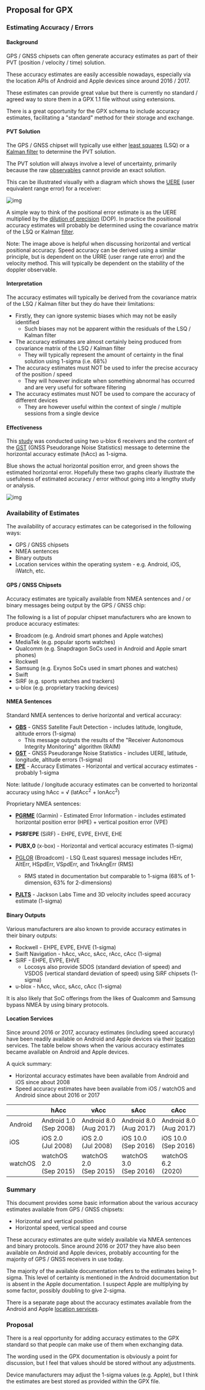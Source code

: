 ## Proposal for GPX

### Estimating Accuracy / Errors

#### Background

GPS / GNSS chipsets can often generate accuracy estimates as part of their PVT (position / velocity / time) solution.

These accuracy estimates are easily accessible nowadays, especially via the location APIs of Android and Apple devices since around 2016 / 2017.

These estimates can provide great value but there is currently no standard / agreed way to store them in a GPX 1.1 file without using extensions.

There is a great opportunity for the GPX schema to include accuracy estimates, facilitating a "standard" method for their storage and exchange.



#### PVT Solution

The GPS / GNSS chipset will typically use either [least squares](https://en.wikipedia.org/wiki/Least_squares) (LSQ) or a [Kalman filter](https://en.wikipedia.org/wiki/Kalman_filter) to determine the PVT solution.

The PVT solution will always involve a level of uncertainty, primarily because the raw [observables](https://gssc.esa.int/navipedia/index.php/GNSS_Basic_Observables) cannot provide an exact solution.

This can be illustrated visually with a diagram which shows the [UERE](https://www.e-education.psu.edu/geog862/node/1713) (user equivalent range error) for a receiver:

![img](uere.png)



A simple way to think of the positional error estimate is as the UERE multiplied by the [dilution of precision](https://en.wikipedia.org/wiki/Dilution_of_precision_(navigation)) (DOP). In practice the positional accuracy estimates will probably be determined using the covariance matrix of the LSQ or Kalman [filter](https://insidegnss.com/wp-content/uploads/2018/01/marapr13-Solutions.pdf).

Note: The image above is helpful when discussing horizontal and vertical positional accuracy. Speed accuracy can be derived using a similar principle, but is dependent on the URRE (user range rate error) and the velocity method. This will typically be dependent on the stability of the doppler observable.



#### Interpretation

The accuracy estimates will typically be derived from the covariance matrix of the LSQ / Kalman filter but they do have their limitations:

- Firstly, they can ignore systemic biases which may not be easily identified
  - Such biases may not be apparent within the residuals of the LSQ / Kalman filter
- The accuracy estimates are almost certainly being produced from covariance matrix of the LSQ / Kalman filter
  - They will typically represent the amount of certainty in the final solution using 1-sigma (i.e. 68%)
- The accuracy estimates must NOT be used to infer the precise accuracy of the position / speed
  - They will however indicate when something abnormal has occurred and are very useful for software filtering
- The accuracy estimates must NOT be used to compare the accuracy of different devices
  - They are however useful within the context of single / multiple sessions from a single device



#### Effectiveness

This [study](https://www.foi.se/rest-api/report/FOI-R--3840--SE) was conducted using two u-blox 6 receivers and the content of the [GST](https://gpsd.gitlab.io/gpsd/NMEA.html#_gst_gps_pseudorange_noise_statistics) (GNSS Pseudorange Noise Statistics) message to determine the horizontal accuracy estimate (hAcc) as 1-sigma.

Blue shows the actual horizontal position error, and green shows the estimated horizontal error. Hopefully these two graphs clearly illustrate the usefulness of estimated accuracy / error without going into a lengthy study or analysis.

![img](hacc.png)



### Availability of Estimates

The availability of accuracy estimates can be categorised in the following ways:

- GPS / GNSS chipsets
- NMEA sentences
- Binary outputs
- Location services within the operating system - e.g. Android, iOS, iWatch, etc.



#### GPS / GNSS Chipsets

Accuracy estimates are typically available from NMEA sentences and / or binary messages being output by the GPS / GNSS chip:

The following is a list of popular chipset manufacturers who are known to produce accuracy estimates:

- Broadcom (e.g. Android smart phones and Apple watches)
- MediaTek (e.g. popular sports watches)
- Qualcomm (e.g. Snapdragon SoCs used in Android and Apple smart phones)
- Rockwell
- Samsung (e.g. Exynos SoCs used in smart phones and watches)
- Swift
- SiRF (e.g. sports watches and trackers)
- u-blox (e.g. proprietary tracking devices)



#### NMEA Sentences

Standard NMEA sentences to derive horizontal and vertical accuracy:

- [**GBS**](https://gpsd.gitlab.io/gpsd/NMEA.html#_gbs_gps_satellite_fault_detection) - GNSS Satellite Fault Detection - includes latitude, longitude, altitude errors (1-sigma)
  - This message outputs the results of the "Receiver Autonomous Integrity Monitoring" algorithm (RAIM)
- [**GST**](https://gpsd.gitlab.io/gpsd/NMEA.html#_gst_gps_pseudorange_noise_statistics) - GNSS Pseudorange Noise Statistics - includes UERE, latitude, longitude, altitude errors (1-sigma)
- [**EPE**](http://ozzmaker.com/wp-content/uploads/2016/08/M10478-M10578-NMEA_Sentence_Output.pdf) - Accuracy Estimates - Horizontal and vertical accuracy estimates - probably 1-sigma

Note: latitude / longitude accuracy estimates can be converted to horizontal accuracy using hAcc = √ (latAcc<sup>2</sup> + lonAcc<sup>2</sup>)

Proprietary NMEA sentences:

- [**PGRME**](https://gpsd.gitlab.io/gpsd/NMEA.html#_pgrme_garmin_estimated_error) (Garmin) - Estimated Error Information - includes estimated horizontal position error (HPE) + vertical position error (VPE)
- **PSRFEPE** (SiRF) - EHPE, EVPE, EHVE, EHE
- **PUBX,0** (x-box) - Horizontal and vertical accuracy estimates (1-sigma)
- [PGLOR](https://gpsd.gitlab.io/gpsd/NMEA.html#_pglor_quectel) (Broadcom) - LSQ (Least squares) message includes HErr, AltErr, HSpdErr, VSpdErr, and TrkAngErr (RMS)
  - RMS stated in documentation but comparable to 1-sigma (68% of 1-dimension, 63% for 2-dimensions)

- [**PJLTS**](https://gpsd.gitlab.io/gpsd/NMEA.html#_pjlts_jackson_labs_time_and_3d_velocity) - Jackson Labs Time and 3D velocity includes speed accuracy estimate (1-sigma)



#### Binary Outputs

Various manufacturers are also known to provide accuracy estimates in their binary outputs:

- Rockwell - EHPE, EVPE, EHVE (1-sigma)
- Swift Navigation - hAcc, vAcc, sAcc, rAcc, cAcc (1-sigma)
- SiRF - EHPE, EVPE, EHVE
  - Locosys also provide SDOS (standard deviation of speed) and VSDOS (vertical standard deviation of speed) using SiRF chipsets (1-sigma)
- u-blox - hAcc, vAcc, sAcc, cAcc (1-sigma)

It is also likely that SoC offerings from the likes of Qualcomm and Samsung bypass NMEA by using binary protocols.



#### Location Services

Since around 2016 or 2017, accuracy estimates (including speed accuracy) have been readily available on Android and Apple devices via their [location](../../apis/location.md) services. The table below shows when the various accuracy estimates became available on Android and Apple devices.

A quick summary:

- Horizontal accuracy estimates have been available from Android and iOS since about 2008
- Speed accuracy estimates have been available from iOS / watchOS and Android since about 2016 or 2017

|         | hAcc                        | vAcc                        | sAcc                        | cAcc                        |
| ------- | --------------------------- | --------------------------- | --------------------------- | --------------------------- |
| Android | Android 1.0<br />(Sep 2008) | Android 8.0<br />(Aug 2017) | Android 8.0<br />(Aug 2017) | Android 8.0<br />(Aug 2017) |
| iOS     | iOS 2.0<br />(Jul 2008)     | iOS 2.0<br />(Jul 2008)     | iOS 10.0<br />(Sep 2016)    | iOS 10.0<br />(Sep 2016)    |
| watchOS | watchOS 2.0<br />(Sep 2015) | watchOS 2.0<br />(Sep 2015) | watchOS 3.0<br />(Sep 2016) | watchOS 6.2<br />(2020)     |



### Summary

This document provides some basic information about the various accuracy estimates available from GPS / GNSS chipsets:

- Horizontal and vertical position
- Horizontal speed, vertical speed and course

These accuracy estimates are quite widely available via NMEA sentences and binary protocols. Since around 2016 or 2017 they have also been available on Android and Apple devices, probably accounting for the majority of GPS / GNSS receivers in use today.

The majority of the available documentation refers to the estimates being 1-sigma. This level of certainty is mentioned in the Android documentation but is absent in the Apple documentation. I suspect Apple are multiplying by some factor, possibly doubling to give 2-sigma.

There is a separate page about the accuracy estimates available from the Android and Apple [location services](../../apis/location.md).



### Proposal

There is a real opportunity for adding accuracy estimates to the GPX standard so that people can make use of them when exchanging data.

The wording used in the GPX documentation is obviously a point for discussion, but I feel that values should be stored without any adjustments.

Device manufacturers may adjust the 1-sigma values (e.g. Apple), but I think the estimates are best stored as provided within the GPX file.

